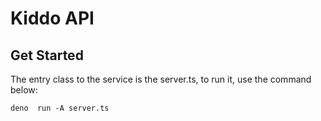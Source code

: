 # Kiddo API

## Get Started
The entry class to the service is the server.ts, to run it, use the command below:
```
deno  run -A server.ts
```